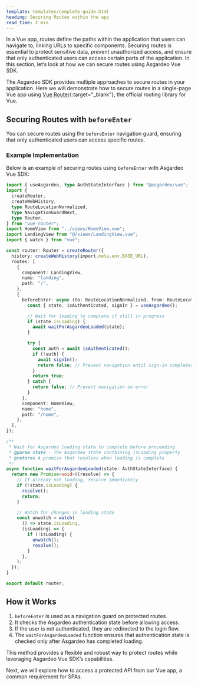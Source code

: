 ```yaml
---
template: templates/complete-guide.html
heading: Securing Routes within the app
read_time: 2 min
---
```


In a Vue app, routes define the paths within the application that users can navigate to, linking URLs to specific components. Securing routes is essential to protect sensitive data, prevent unauthorized access, and ensure that only authenticated users can access certain parts of the application. In this section, let’s look at how we can secure routes using Asgardeo Vue SDK.

The Asgardeo SDK provides multiple approaches to secure routes in your application. Here we will demonstrate how to secure routes in a single-page Vue app using [Vue Router](https://router.vuejs.org/){:target="\_blank"}, the official routing library for Vue.

## Securing Routes with `beforeEnter`

You can secure routes using the `beforeEnter` navigation guard, ensuring that only authenticated users can access specific routes.

### Example Implementation

Below is an example of securing routes using `beforeEnter` with Asgardeo Vue SDK:

```typescript
import { useAsgardeo, type AuthStateInterface } from "@asgardeo/vue";
import {
  createRouter,
  createWebHistory,
  type RouteLocationNormalized,
  type NavigationGuardNext,
  type Router,
} from "vue-router";
import HomeView from "../views/HomeView.vue";
import LandingView from "@/views/LandingView.vue";
import { watch } from "vue";

const router: Router = createRouter({
  history: createWebHistory(import.meta.env.BASE_URL),
  routes: [
    {
      component: LandingView,
      name: "landing",
      path: "/",
    },
    {
      beforeEnter: async (to: RouteLocationNormalized, from: RouteLocationNormalized) => {
        const { state, isAuthenticated, signIn } = useAsgardeo();

        // Wait for loading to complete if still in progress
        if (state.isLoading) {
          await waitForAsgardeoLoaded(state);
        }

        try {
          const auth = await isAuthenticated();
          if (!auth) {
            await signIn();
            return false; // Prevent navigation until sign-in completes
          }
          return true;
        } catch {
          return false; // Prevent navigation on error
        }
      },
      component: HomeView,
      name: "home",
      path: "/home",
    },
  ],
});

/**
 * Wait for Asgardeo loading state to complete before proceeding
 * @param state - The Asgardeo state containing isLoading property
 * @returns A promise that resolves when loading is complete
 */
async function waitForAsgardeoLoaded(state: AuthStateInterface) {
  return new Promise<void>((resolve) => {
    // If already not loading, resolve immediately
    if (!state.isLoading) {
      resolve();
      return;
    }

    // Watch for changes in loading state
    const unwatch = watch(
      () => state.isLoading,
      (isLoading) => {
        if (!isLoading) {
          unwatch();
          resolve();
        }
      },
    );
  });
}

export default router;
```

## How it Works

1. `beforeEnter` is used as a navigation guard on protected routes.
2. It checks the Asgardeo authentication state before allowing access.
3. If the user is not authenticated, they are redirected to the login flow.
4. The `waitForAsgardeoLoaded` function ensures that authentication state is checked only after Asgardeo has completed loading.

This method provides a flexible and robust way to protect routes while leveraging Asgardeo Vue SDK’s capabilities.

Next, we will explore how to access a protected API from our Vue app, a common requirement for SPAs.

